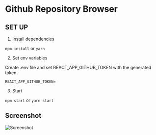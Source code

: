 # Github Repository Browser


## SET UP

1. Install dependencies

```npm install```  or  ```yarn```

2. Set env variables

Create .env file and set REACT_APP_GITHUB_TOKEN with the generated token.

```REACT_APP_GITHUB_TOKEN=```

3. Start

```npm start```   or ```yarn start```


## Screenshot
![Screenshot](screenshots/image1.png)

